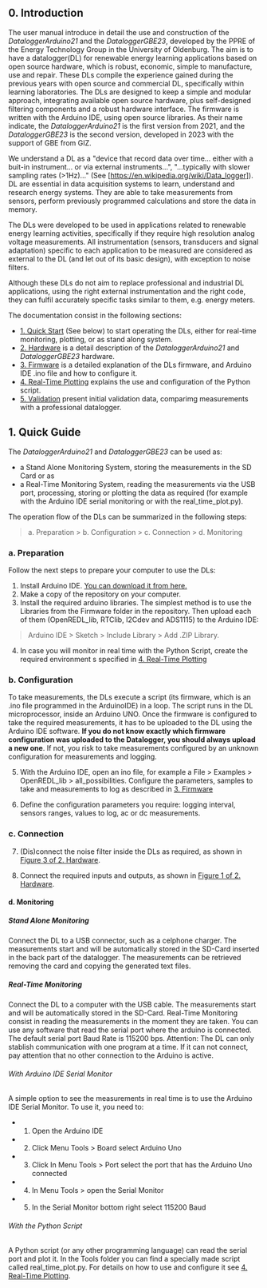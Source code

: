 ## 0. Introduction 
The user manual introduce in detail the use and construction of the _DataloggerArduino21_ and the _DataloggerGBE23_, developed by the PPRE of the Energy Technology Group in the University of Oldenburg. The aim is to have a datalogger(DL) for renewable energy learning applications based on open source hardware, which is robust, economic, simple to manufacture, use and repair. These DLs compile the experience gained during the previous years with open source and commercial DL, specifically within learning laboratories. The DLs are designed to keep a simple and modular approach, integrating available open source hardware, plus self-designed filtering components and a robust hardware interface. The firmware is written with the Arduino IDE, using open source libraries. As their name indicate, the _DataloggerArduino21_ is the first version from 2021, and the _DataloggerGBE23_ is the second version, developed in 2023 with the support of GBE from GIZ.

We understand a DL as a "device that record data over time... either with a buit-in instrument... or via external instruments...", "...typically with slower sampling rates (>1Hz)..." (See [https://en.wikipedia.org/wiki/Data_logger]). DL are essential in data acquisition systems to learn, understand and research energy systems. They are able to take measurements from sensors, perform previously programmed calculations and store the data in memory.

The DLs were developed to be used in applications related to renewable energy learning activities, specifically if they require high resolution analog voltage measurements. All instrumentation (sensors, transducers and signal adaptation) specific to each application to be measured are considered as external to the DL (and let out of its basic design), with exception to noise filters.

Although these DLs do not aim to replace professional and industrial DL applications, using the right external instrumentation and the right code, they can fulfil accurately specific tasks similar to them, e.g. energy meters.

The documentation consist in the following sections:

 - [1. Quick Start](#1-quick-guide) (See below) to start operating the DLs, either for real-time monitoring, plotting, or as stand along system.
 - [2. Hardware](UserManual_2_Hardware.md) is a detail description of the _DataloggerArduino21_ and _DataloggerGBE23_ hardware.
 - [3. Firmware](UserManual_3_Firmware.md) is a detailed explanation of the DLs firmware, and Arduino IDE .ino file and how to configure it.
 - [4. Real-Time Plotting](UserManual_4_RealTimePlotting.md) explains the use and configuration of the Python script.
 - [5. Validation](UserManual_5_Validation.md) present initial validation data, comparimg measurements with a professional datalogger.

## 1. Quick Guide

The _DataloggerArduino21_ and _DataloggerGBE23_ can be used as:
- a Stand Alone Monitoring System, storing the measurements in the SD Card or as
- a Real-Time Monitoring System, reading the measurements via the USB port, processing, storing or plotting the data as required (for example with the Arduino IDE serial monitoring or with the real_time_plot.py).

The operation flow of the DLs can be summarized in the following steps:

> a. Preparation > b. Configuration > c. Connection > d. Monitoring

### a. Preparation
Follow the next steps to prepare your computer to use the DLs:

1. Install Arduino IDE. [You can download it from here.](https://www.arduino.cc/en/software)
2. Make a copy of the repository on your computer.
3. Install the required arduino libraries. The simplest method is to use the Libraries from the Firmware folder in the repository. Then upload each of them (OpenREDL_lib, RTClib, I2Cdev and ADS1115) to the Arduino IDE: 
>Arduino IDE > Sketch > Include Library > Add .ZIP Library.
4. In case you will monitor in real time with the Python Script, create the required environment s specified in [4. Real-Time Plotting](UserManual_4_RealTimePlotting.md)


### b. Configuration
To take measurements, the DLs execute a script (its firmware, which is an .ino file programmed in the ArduinoIDE) in a loop. The script runs in the DL microprocessor, inside an Arduino UNO.
Once the firmware is configured to take the required measurements, it has to be uploaded to the DL using the Arduino IDE software. **If you do not know exactly which firmware configuration was uploaded to the Datalogger, you should always upload a new one**. If not, you risk to take measurements configured by an unknown configuration for measurements and logging. 

5. With the Arduino IDE, open an ino file, for example a File > Examples > OpenREDL_lib > all_possibilities. Configure the parameters, samples to take and measurements to log as described in [3. Firmware](UserManual_3_Firmware.md)

6. Define the configuration parameters you require: logging interval, sensors ranges, values to log, ac or dc measurements.

### c. Connection
7. (Dis)connect the noise filter inside the DLs as required, as shown in [Figure 3 of 2. Hardware](UserManual_2_Hardware.md).

8. Connect the required inputs and outputs, as shown in [Figure 1 of 2. Hardware](UserManual_2_Hardware.md).

#### d. Monitoring
##### Stand Alone Monitoring
Connect the DL to a USB connector, such as a celphone charger. The measurements start and will be automatically stored in the SD-Card inserted in the back part of the datalogger. The measurements can be retrieved removing the card and copying the generated text files.

##### Real-Time Monitoring
Connect the DL to a computer with the USB cable. The measurements start and will be automatically stored in the SD-Card. Real-Time Monitoring consist in reading the measurements in the moment they are taken. You can use any software that read the serial port where the arduino is connected. The default serial port Baud Rate is 115200 bps.
Attention: The DL can only stablish communication with one program at a time. If it can not connect, pay attention that no other connection to the Arduino is active. 

###### With Arduino IDE Serial Monitor
A simple option to see the measurements in real time is to use the Arduino IDE Serial Monitor. To use it, you need to:
 - 1. Open the Arduino IDE
 - 2. Click Menu Tools > Board select Arduino Uno
 - 3. Click In Menu Tools > Port select the port that has the Arduino Uno connected
 - 4. In Menu Tools > open the Serial Monitor
 - 5. In the Serial Monitor bottom right select 115200 Baud

###### With the Python Script
A Python script (or any other programming language) can read the serial port and plot it. In the Tools folder you can find a specially made script called real_time_plot.py. For details on how to use and configure it see [4. Real-Time Plotting](UserManual_4_RealTimePlotting.md).


